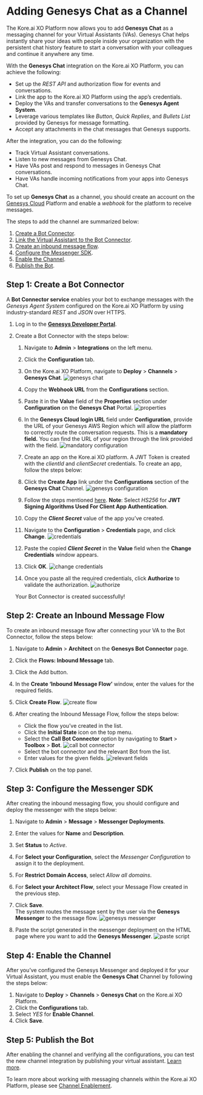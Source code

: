 # **Adding Genesys Chat as a Channel**

The Kore.ai XO Platform now allows you to add **Genesys Chat** as a messaging channel for your Virtual Assistants (VAs). Genesys Chat helps instantly share your ideas with people inside your organization with the persistent chat history feature to start a conversation with your colleagues and continue it anywhere any time.

With the **Genesys Chat** integration on the Kore.ai XO Platform, you can achieve the following:


* Set up the _REST API_ and authorization flow for events and conversations.
* Link the app to the Kore.ai XO Platform using the app’s credentials.
* Deploy the VAs and transfer conversations to the **Genesys Agent System**.
* Leverage various templates like _Button_, _Quick Replies_, and _Bullets List_ provided by Genesys for message formatting.
* Accept any attachments in the chat messages that Genesys supports.

After the integration, you can do the following:

* Track Virtual Assistant conversations.
* Listen to new messages from Genesys Chat.
* Have VAs post and respond to messages in Genesys Chat conversations.
* Have VAs handle incoming notifications from your apps into Genesys Chat.

To set up **Genesys Chat** as a channel, you should create an account on the [Genesys Cloud](https://genesyspartner.force.com/customercare/RequestAccount) Platform and enable a _webhook_ for the platform to receive messages.

The steps to add the channel are summarized below:

1. [Create a Bot Connector](https://developer.kore.ai/docs/bots/channel-enablement/adding-genesys-chat-as-a-channel/#Step_1_Create_a_Bot_Connector).
2. [Link the Virtual Assistant to the Bot Connector](https://developer.kore.ai/docs/bots/channel-enablement/adding-genesys-chat-as-a-channel/#Step_2_Link_the_Virtual_Assistant_to_the_Bot_Connector).
3. [Create an inbound message flow](https://developer.kore.ai/docs/bots/channel-enablement/adding-genesys-chat-as-a-channel/#Step_3_Create_an_Inbound_Message_Flow).
4. [Configure the Messenger SDK](https://developer.kore.ai/docs/bots/channel-enablement/adding-genesys-chat-as-a-channel/#Step_4_Configure_the_Messenger_SDK).
5. [Enable the Channel](https://developer.kore.ai/docs/bots/channel-enablement/adding-genesys-chat-as-a-channel/#Step_5_Enable_the_Channel).
6. [Publish the Bot](https://developer.kore.ai/docs/bots/channel-enablement/adding-genesys-chat-as-a-channel/#Step_6_Publish_the_Bot).


## Step 1: Create a Bot Connector

A **Bot Connector service** enables your bot to exchange messages with the _Genesys Agent System_ configured on the Kore.ai XO Platform by using industry-standard _REST_ and _JSON_ over HTTPS.

1. Log in to the **[Genesys Developer Portal](https://login.mypurecloud.com/#/authenticate)**.
2. Create a Bot Connector with the steps below:
    1. Navigate to **Admin** > **Integrations** on the left menu.
    2. Click the **Configuration** tab.
    3. On the Kore.ai XO Platform, navigate to **Deploy** > **Channels** > **Genesys Chat**.
    ![genesys chat](./images/genesys-1.png "genesys chat")

    4. Copy the **Webhook URL** from the **Configurations** section.
    5. Paste it in the **Value** field of the **Properties** section under **Configuration** on the **Genesys Chat** Portal.
    ![properties](./images/genesys-2.png "image_tooltip")
    6. In the **Genesys Cloud login URL** field under **Configuration**, provide the URL of your Genesys AWS Region which will allow the platform to correctly route the conversation requests. This is a **mandatory field.** You can find the URL of your region through the link provided with the field.
    ![mandatory configuration](./images/genesys-3.png "mandatory configuration")
    7. Create an app on the Kore.ai XO platform. A JWT Token is created with the _clientId_ and _clientSecret_ credentials. To create an app, follow the steps below:
    8. Click the **Create App** link under the **Configurations** section of the **Genesys Chat** Channel.
    ![genesys configuration](./images/genesys-4.png "genesys configuration")
    9. Follow the steps mentioned [here](https://developer.kore.ai/docs/bots/channel-enablement/adding-the-webmobile-client-channel/).
    **Note**: Select _HS256_ for **JWT Signing Algorithms Used For Client App Authentication**.
    10. Copy the **_Client Secret_** value of the app you’ve created.
    11. Navigate to the **Configuration** > **Credentials** page, and click **Change**.
    ![credentials](./images/genesys-5.png "credentials")
    12. Paste the copied **_Client Secret_** in the **Value** field when the **Change Credentials** window appears.
    13. Click **OK**.
    ![change credentials](./images/genesys-6.png "change credentials")
    14. Once you paste all the required credentials, click **Authorize** to validate the authorization.
    ![authorize](./images/genesys-7.png "authorize")

    Your Bot Connector is created successfully!


## Step 2: Create an Inbound Message Flow

To create an inbound message flow after connecting your VA to the Bot Connector, follow the steps below:

1. Navigate to **Admin** > **Architect** on the **Genesys Bot Connector** page.
2. Click the **Flows: Inbound Message** tab.
3. Click the Add button.
4. In the **Create ‘Inbound Message Flow’** window, enter the values for the required fields.
5. Click **Create Flow**.
![create flow](./images/genesys-8.png "create flow")
6. After creating the Inbound Message Flow, follow the steps below:
    * Click the flow you’ve created in the list.
    * Click the **Initial State** icon on the top menu.
    * Select the **Call Bot Connector** option by navigating to **Start** > **Toolbox** > **Bot**.
    ![call bot connector](./images/genesys-9.png "call bot connector")
    * Select the bot connector and the relevant Bot from the list.
    * Enter values for the given fields.
    ![relevant fields](./images/genesys-10.png "image_tooltip")

7. Click **Publish** on the top panel.


## Step 3: Configure the Messenger SDK

After creating the inbound messaging flow, you should configure and deploy the messenger with the steps below:

  1. Navigate to **Admin** > **Message** > **Messenger Deployments**.
  2. Enter the values for **Name** and **Description**.
  3. Set **Status** to _Active_.
  4. For **Select your Configuration**, select the _Messenger Configuration_ to assign it to the deployment.
  5. For **Restrict Domain Access**, select _Allow all domains_.
  6. For **Select your Architect Flow**, select your Message Flow created in the previous step.
  7. Click **Save**. \
  The system routes the message sent by the user via the **Genesys Messenger** to the message flow.
  ![genesys messenger](./images/genesys-11.png "genesys messenger")

  8. Paste the script generated in the messenger deployment on the HTML page where you want to add the **Genesys Messenger**.
  ![paste script](./images/genesys-12.png "paste script")

## Step 4: Enable the Channel

After you’ve configured the Genesys Messenger and deployed it for your Virtual Assistant, you must enable the **Genesys Chat** Channel by following the steps below:

1. Navigate to **Deploy** > **Channels** > **Genesys Chat** on the Kore.ai XO Platform.
2. Click the **Configurations** tab.
3. Select _YES_ for **Enable Channel**.
4. Click **Save**.

## Step 5: Publish the Bot

After enabling the channel and verifying all the configurations, you can test the new channel integration by publishing your virtual assistant. [Learn more](https://developer.kore.ai/docs/bots/publish/publishing-bot/).

To learn more about working with messaging channels within the Kore.ai XO Platform, please see [Channel Enablement](https://developer.kore.ai/docs/bots/channel-enablement/adding-channels-to-your-bot/).
